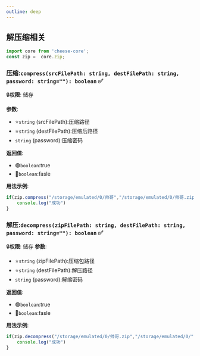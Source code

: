 ```yaml
---
outline: deep
---
```

## 解压缩相关

```typescript
import core from 'cheese-core';
const zip =  core.zip;
```

### 压缩:`compress(srcFilePath: string, destFilePath: string, password: string=""): boolean` :white_check_mark:
:lock:**权限**: 储存

**参数**:
- :star:`string` (srcFilePath):压缩路径
- :star:`string` (destFilePath):压缩后路径
- `string` (password):压缩密码

**返回值**:
- :green_circle:`boolean`:true
- :red_circle:`boolean`:fasle

**用法示例**:

```typescript
if(zip.compress("/storage/emulated/0/帅哥","/storage/emulated/0/帅哥.zip","123456")){
    console.log("成功")
}

```

### 解压:`decompress(zipFilePath: string, destFilePath: string, password: string=""): boolean` :white_check_mark:
:lock:**权限**: 储存
**参数**:
- :star:`string` (zipFilePath):压缩包路径
- :star:`string` (destFilePath):解压路径
- `string` (password):解缩密码

**返回值**:
- :green_circle:`boolean`:true
- :red_circle:`boolean`:fasle

**用法示例**:

```typescript
if(zip.decompress("/storage/emulated/0/帅哥.zip","/storage/emulated/0/","123456")){
    console.log("成功")
}

```